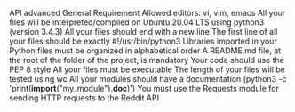 API advanced
General Requirement
 Allowed editors: vi, vim, emacs
 All your files will be interpreted/compiled on Ubuntu 20.04 LTS using python3 (version 3.4.3)
 All your files should end with a new line
 The first line of all your files should be exactly #!/usr/bin/python3
 Libraries imported in your Python files must be organized in alphabetical order
 A README.md file, at the root of the folder of the project, is mandatory
 Your code should use the PEP 8 style
 All your files must be executable
 The length of your files will be tested using wc
 All your modules should have a documentation (python3 -c 'print(__import__("my_module").__doc__)')
 You must use the Requests module for sending HTTP requests to the Reddit API
